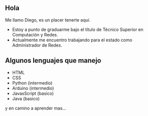 ## Hola 
Me llamo Diego, es un placer tenerte aquí.

* Estoy a punto de graduarme bajo el título de Técnico Superior en Computación y Redes.
* Actualmente me encuentro trabajando para el estado como Administrador de Redes.
## Algunos lenguajes que manejo
* HTML 
* CSS
* Python (intermedio)
* Arduino (intermedio)
* JavasScript (basico)
* Java (basico)
 
y en camino a aprender mas…
